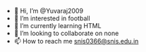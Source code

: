 - 👋 Hi, I’m @Yuvaraj2009
- 👀 I’m interested in football
- 🌱 I’m currently learning HTML
- 💞️ I’m looking to collaborate on none
- 📫 How to reach me snis0366@snis.edu.in

<!---
Yuvaraj2009/Yuvaraj2009 is a ✨ special ✨ repository because its `README.md` (this file) appears on your GitHub profile.
You can click the Preview link to take a look at your changes.
--->
